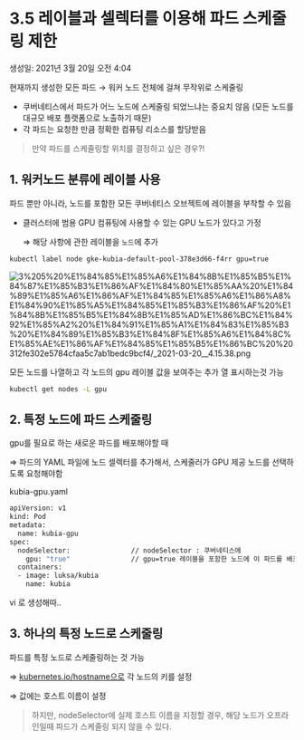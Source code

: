 # 3.5 레이블과 셀렉터를 이용해 파드 스케줄링 제한

생성일: 2021년 3월 20일 오전 4:04

현재까지 생성한 모든 파드 → 워커 노드 전체에 걸쳐 무작위로 스케줄링

- 쿠버네티스에서 파드가 어느 노드에 스케줄링 되었느냐는 중요치 않음 (모든 노드를 대규모 배포 플랫폼으로 노출하기 때문)
- 각 파드는 요청한 만큼 정확한 컴퓨팅 리소스를 할당받음

> 만약 파드를 스케줄링할 위치를 결정하고 싶은 경우?!

## 1. 워커노드 분류에 레이블 사용

파드 뿐만 아니라, 노드를 포함한 모든 쿠버네티스 오브젝트에 레이블을 부착할 수 있음

- 클러스터에 범용 GPU 컴퓨팅에 사용할 수 있는 GPU 노드가 있다고 가정

    ⇒ 해당 사항에 관한 레이블을 `노드`에 추가 

```bash
kubectl label node gke-kubia-default-pool-378e3d66-f4rr gpu=true
```

![3%205%20%E1%84%85%E1%85%A6%E1%84%8B%E1%85%B5%E1%84%87%E1%85%B3%E1%86%AF%E1%84%80%E1%85%AA%20%E1%84%89%E1%85%A6%E1%86%AF%E1%84%85%E1%85%A6%E1%86%A8%E1%84%90%E1%85%A5%E1%84%85%E1%85%B3%E1%86%AF%20%E1%84%8B%E1%85%B5%E1%84%8B%E1%85%AD%E1%86%BC%E1%84%92%E1%85%A2%20%E1%84%91%E1%85%A1%E1%84%83%E1%85%B3%20%E1%84%89%E1%85%B3%E1%84%8F%E1%85%A6%E1%84%8C%E1%85%AE%E1%86%AF%E1%84%85%E1%85%B5%E1%86%BC%20%20312fe302e5784cfaa5c7ab1bedc9bcf4/_2021-03-20__4.15.38.png](3%205%20%E1%84%85%E1%85%A6%E1%84%8B%E1%85%B5%E1%84%87%E1%85%B3%E1%86%AF%E1%84%80%E1%85%AA%20%E1%84%89%E1%85%A6%E1%86%AF%E1%84%85%E1%85%A6%E1%86%A8%E1%84%90%E1%85%A5%E1%84%85%E1%85%B3%E1%86%AF%20%E1%84%8B%E1%85%B5%E1%84%8B%E1%85%AD%E1%86%BC%E1%84%92%E1%85%A2%20%E1%84%91%E1%85%A1%E1%84%83%E1%85%B3%20%E1%84%89%E1%85%B3%E1%84%8F%E1%85%A6%E1%84%8C%E1%85%AE%E1%86%AF%E1%84%85%E1%85%B5%E1%86%BC%20%20312fe302e5784cfaa5c7ab1bedc9bcf4/_2021-03-20__4.15.38.png)

모든 노드를 나열하고 각 노드의 gpu 레이블 값을 보여주는 추가 열 표시하는것 가능

```bash
kubectl get nodes -L gpu
```

## 2. 특정 노드에 파드 스케줄링

gpu를 필요로 하는 새로운 파드를 배포해야할 때

⇒ 파드의 YAML 파일에 노드 셀렉터를 추가해서, 스케줄러가 GPU 제공 노드를 선택하도록 요청해야함

kubia-gpu.yaml

```bash
apiVersion: v1
kind: Pod
metadata:
  name: kubia-gpu
spec:
  nodeSelector:               // nodeSelector : 쿠버네티스에
    gpu: "true"               // gpu=true 레이블을 포함한 노드에 이 파드를 배포하도록 지시
  containers:
  - image: luksa/kubia
    name: kubia
```

vi 로 생성해따..

## 3. 하나의 특정 노드로 스케줄링

파드를 특정 노드로 스케줄링하는 것 가능

⇒ [kubernetes.io/hostname으로](http://kubernetes.io/hostname으로) 각 노드의 키를 설정

⇒ 값에는 호스트 이름이 설정

> 하지만, nodeSelector에 실제 호스트 이름을 지정할 경우, 해당 노드가 오프라인일때 파드가 스케줄링 되지 않을 수 있다.